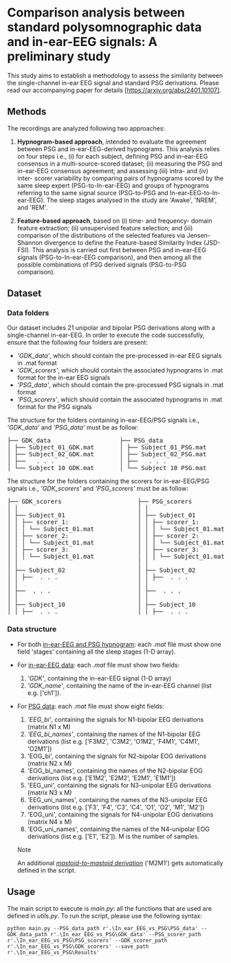 # Comparison analysis between standard polysomnographic data and in-ear-EEG signals: A preliminary study
This study aims to establish a methodology to assess the similarity between the single-channel in-ear EEG signal and standard PSG derivations. Please read our accompanying paper for details [https://arxiv.org/abs/2401.10107].


## Methods
The recordings are analyzed following two approaches:

1. **Hypnogram-based approach**, intended to evaluate the agreement between PSG and in-ear-EEG-derived hypnograms. This analysis relies on four steps i.e., (i) for each subject, defining PSG and in-ear-EEG consensus in a multi-source-scored dataset; (ii) measuring the PSG and in-ear-EEG consensus agreement; and assessing (iii) intra- and (iv) inter- scorer variability by comparing pairs of hypnograms scored by the same sleep expert (PSG-to-In-ear-EEG) and groups of hypnograms referring to the same signal source (PSG-to-PSG and In-ear-EEG-to-In-ear-EEG). The sleep stages analysed in the study are 'Awake', 'NREM', and 'REM'.

2. **Feature-based approach**, based on (i) time- and frequency- domain feature extraction; (ii) unsupervised feature selection; and (iii) comparison of the distributions of the selected features via Jensen-Shannon divergence to define the Feature-based Similarity Index (JSD-FSI). This analysis is carried out first between PSG and in-ear-EEG signals (PSG-to-In-ear-EEG comparison), and then among all the possible combinations of PSG derived signals (PSG-to-PSG comparison).



## Dataset
### Data folders
Our dataset includes 21 unipolar and bipolar PSG derivations along with a single-channel in-ear-EEG.
In order to execute the code successfully, ensure that the following four folders are present:
* *'GDK_data'*, which should contain the pre-processed in-ear EEG signals in .mat format
* *'GDK_scorers'*, which should contain the associated hypnograms in .mat format for the in-ear EEG signals
* *'PSG_data'*, which should contain the pre-processed PSG signals in .mat format
* *'PSG_scorers'*, which should contain the associated hypnograms in .mat format for the PSG signals

The structure for the folders containing in-ear-EEG/PSG signals i.e., *'GDK_data'* and *'PSG_data'* must be as follow:  
<pre>
├── GDK_data                   ├── PSG_data
│ ├── Subject_01_GDK.mat       │ ├── Subject_01_PSG.mat
│ ├── Subject_02_GDK.mat       │ ├── Subject_02_PSG.mat
│ ├──   . . .                  │ ├──   . . .
│ └── Subject_10_GDK.mat       │ └── Subject_10_PSG.mat
</pre>

The structure for the folders containing the scorers for in-ear-EEG/PSG signals i.e., *'GDK_scorers'* and *'PSG_scorers'* must be as follow:  
<pre>
├── GDK_scorers                     ├── PSG_scorers  
│ │                                 │ │
│ ├── Subject_01                    │ ├── Subject_01
│ │ ├── scorer_1:                   │ │ ├── scorer_1:
│ │ │ └── Subject_01.mat            │ │ │ └── Subject_01.mat
│ │ ├── scorer_2:                   │ │ ├── scorer_2:
│ │ │ └── Subject_01.mat            │ │ │ └── Subject_01.mat
│ │ ├── scorer_3:                   │ │ ├── scorer_3:
│ │ │ └── Subject_01.mat            │ │ │ └── Subject_01.mat
│ │                                 │ │
│ ├── Subject_02                    │ ├── Subject_02
│ │ ├──  . . .                      │ │ ├──  . . .
│ │                                 │ │
│ ├──  . . .                        │ ├──  . . .
│ │                                 │ │
│ ├── Subject_10                    │ ├── Subject_10
│ │ ├──  . . .                      │ │ ├──  . . .
</pre>


### Data structure
- For both <ins>in-ear-EEG and PSG hypnogram</ins>: each *.mat* file must show one field 'stages' containing all the sleep stages (1-D array).
  
- For <ins>in-ear-EEG data</ins>: each *.mat* file must show two fields:
  1. *'GDK'*, containing the in-ear-EEG signal (1-D array)
  2. *'GDK_name'*, containing the name of the in-ear-EEG channel (list e.g. ['ch1']).  

- For <ins>PSG data</ins>: each *.mat* file must show eight fields:
  1. *'EEG_bi'*, containing the signals for N1-bipolar EEG derivations (matrix N1 x M)
  2. *'EEG_bi_names'*, containing the names of the N1-bipolar EEG derivations (list e.g. ['F3M2', 'C3M2', 'O1M2', 'F4M1', 'C4M1', 'O2M1'])
  3. 'EOG_bi', containing the signals for N2-bipolar EOG derivations (matrix N2 x M)
  4. 'EOG_bi_names', containing the names of the N2-bipolar EOG derivations (list e.g. ['E1M2', 'E2M2', 'E2M1', 'E1M1'])
  5. 'EEG_uni', containing the signals for N3-unipolar EEG derivations (matrix N3 x M)
  6. 'EEG_uni_names', containing the names of the N3-unipolar EEG derivations (list e.g. ['F3', 'F4', 'C3', 'C4', 'O1', 'O2', 'M1', 'M2'])
  7. 'EOG_uni', containing the signals for N4-unipolar EOG derivations (matrix N4 x M)
  8. 'EOG_uni_names', containing the names of the N4-unipolar EOG derivations (list e.g. ['E1', 'E2']). M is the number of samples.  

  > [!NOTE]
  > An additional <ins>*mastoid-to-mastoid derivation*</ins> ('M2M1') gets automatically defined in the script.



## Usage
The main script to execute is *main.py*: all the functions that are used are defined in *utils.py*. To run the script, please use the following syntax:
```blue
python main.py --PSG_data_path r'.\In_ear_EEG_vs_PSG\PSG_data' --GDK_data_path r'.\In_ear_EEG_vs_PSG\GDK_data' --PSG_scorer_path r'.\In_ear_EEG_vs_PSG\PSG_scorers' --GDK_scorer_path r'.\In_ear_EEG_vs_PSG\GDK_scorers' --save_path r'.\In_ear_EEG_vs_PSG\Results'
```
